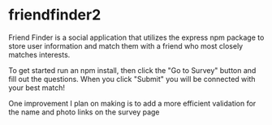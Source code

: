# friendfinder2

Friend Finder is a social application that utilizes the express npm package to store user information and match them with a friend who most closely matches interests.

To get started run an npm install, then click the "Go to Survey" button and fill out the questions.  When you click "Submit" you will be connected with your best match!

One improvement I plan on making is to add a more efficient validation for the name and photo links on the survey page